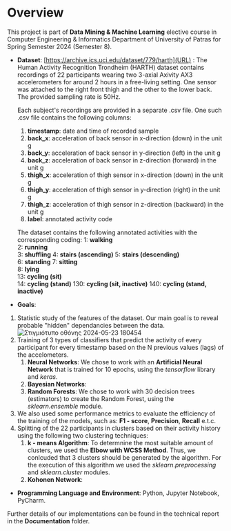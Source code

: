 # Overview  
This project is part of **Data Mining & Machine Learning** elective course in Computer Engineering & Informatics Department of University of Patras for Spring Semester 2024 (Semester 8). 
* **Dataset**: [https://archive.ics.uci.edu/dataset/779/harth](URL) : The Human Activity Recognition Trondheim (HARTH) dataset contains recordings of 22 participants wearing two 3-axial Axivity AX3 accelerometers for around 2 hours in a free-living setting. One sensor was attached to the right front thigh and the other to the lower back. The provided sampling rate is 50Hz. 

    Each subject's recordings are provided in a separate .csv file. One such .csv file contains the following columns:
    1. **timestamp**: date and time of recorded sample
    2. **back_x**: acceleration of back sensor in x-direction (down) in the unit g
    3. **back_y**: acceleration of back sensor in y-direction (left) in the unit g
    4. **back_z**: acceleration of back sensor in z-direction (forward) in the unit g
    5. **thigh_x**: acceleration of thigh sensor in x-direction (down) in the unit g
    6. **thigh_y**: acceleration of thigh sensor in y-direction (right) in the unit g
    7. **thigh_z**: acceleration of thigh sensor in z-direction (backward) in the unit g
    8. **label**: annotated activity code

    The dataset contains the following annotated activities with the corresponding coding:
    1: **walking**	
    2: **running**	
    3: **shuffling**
    4: **stairs (ascending)**
    5: **stairs (descending)**	
    6: **standing**	
    7: **sitting**	
    8: **lying**	
    13: **cycling (sit)**	
    14: **cycling (stand)**	
    130: **cycling (sit, inactive)**
    140: **cycling (stand, inactive)**

* **Goals**:
1. Statistic study of the features of the dataset. Our main goal is to reveal probable "hidden" dependancies between the data.
![Στιγμιότυπο οθόνης 2024-05-23 180454](https://github.com/miltiadiss/Data-Mining/assets/45690339/4ee72766-c13a-4788-88ad-333bbdfceba7)
2. Training of 3 types of classifiers that predict the activity of every participant for every timestamp based on the N previous values (lags) of the accelometers.
    1. **Neural Networks**: We chose to work with an **Artificial Neural Network** that is trained for 10 epochs, using the *tensorflow* library and *keras*.
    2. **Bayesian Networks**:
    3. **Random Forests**: We chose to work with 30 decision trees (estimators) to create the Random Forest, using the *sklearn.ensemble* module.
3. We also used some performance metrics to evaluate the efficiency of the training of the models, such as: **F1 - score**, **Precision**, **Recall** e.t.c.
4. Splitting of the 22 participants in clusters based on their activity history using the following two clustering techniques:
    1. **k - means Algorithm**: To determnine the most suitable amount of clusters, we used the **Elbow with WCSS Method**. Thus, we conlcuded that 3 clusters should be generated by the algorithm. For the execution of this algorithm we used the *sklearn.preprocessing* and *sklearn.cluster* modules.
    2. **Kohonen Network**: 

* **Programming Language and Environment**: Python, Jupyter Notebook, PyCharm.
  
Further details of our implementations can be found in the technical report in the **Documentation** folder. 
